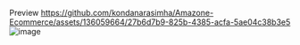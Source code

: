 Preview 
https://github.com/kondanarasimha/Amazone-Ecommerce/assets/136059664/27b6d7b9-825b-4385-acfa-5ae04c38b3e5
![image](https://github.com/kondanarasimha/Amazone-Ecommerce/assets/136059664/218c61e1-ed5f-411d-af69-247f097ce875)
